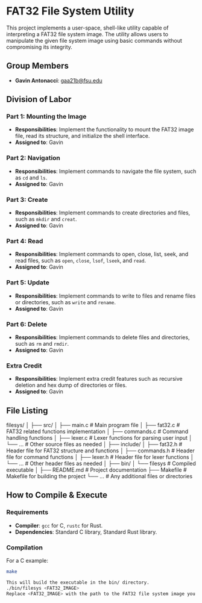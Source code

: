 # FAT32 File System Utility

This project implements a user-space, shell-like utility capable of interpreting a FAT32 file system image. The utility allows users to manipulate the given file system image using basic commands without compromising its integrity.

## Group Members
- **Gavin Antonacci**: gaa21b@fsu.edu

## Division of Labor

### Part 1: Mounting the Image
- **Responsibilities**: Implement the functionality to mount the FAT32 image file, read its structure, and initialize the shell interface.
- **Assigned to**: Gavin

### Part 2: Navigation
- **Responsibilities**: Implement commands to navigate the file system, such as `cd` and `ls`.
- **Assigned to**: Gavin

### Part 3: Create
- **Responsibilities**: Implement commands to create directories and files, such as `mkdir` and `creat`.
- **Assigned to**: Gavin

### Part 4: Read
- **Responsibilities**: Implement commands to open, close, list, seek, and read files, such as `open`, `close`, `lsof`, `lseek`, and `read`.
- **Assigned to**: Gavin

### Part 5: Update
- **Responsibilities**: Implement commands to write to files and rename files or directories, such as `write` and `rename`.
- **Assigned to**: Gavin

### Part 6: Delete
- **Responsibilities**: Implement commands to delete files and directories, such as `rm` and `rmdir`.
- **Assigned to**: Gavin

### Extra Credit
- **Responsibilities**: Implement extra credit features such as recursive deletion and hex dump of directories or files.
- **Assigned to**: Gavin

## File Listing
filesys/
│
├── src/
│   ├── main.c               # Main program file
│   ├── fat32.c              # FAT32 related functions implementation
│   ├── commands.c           # Command handling functions
│   ├── lexer.c              # Lexer functions for parsing user input
│   └── ...                  # Other source files as needed
│
├── include/
│   ├── fat32.h              # Header file for FAT32 structure and functions
│   ├── commands.h           # Header file for command functions
│   ├── lexer.h              # Header file for lexer functions
│   └── ...                  # Other header files as needed
│
├── bin/
│   └── filesys              # Compiled executable
│
├── README.md                # Project documentation
├── Makefile                 # Makefile for building the project
└── ...                      # Any additional files or directories





## How to Compile & Execute

### Requirements
- **Compiler**: `gcc` for C, `rustc` for Rust.
- **Dependencies**: Standard C library, Standard Rust library.

### Compilation
For a C example:
```bash
make

This will build the executable in the bin/ directory.
./bin/filesys <FAT32_IMAGE>
Replace <FAT32_IMAGE> with the path to the FAT32 file system image you want to interact with.